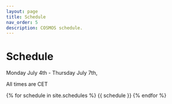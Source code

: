 ```yaml
---
layout: page
title: Schedule
nav_order: 5
description: COSMOS schedule.
---
```


# Schedule

Monday July 4th - Thursday July 7th,

All times are CET

{% for schedule in site.schedules %}
{{ schedule }}
{% endfor %}
